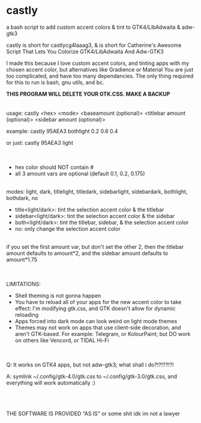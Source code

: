 # castly
a bash script to add custom accent colors &amp; tint to GTK4/LibAdwaita &amp; adw-gtk3

castly is short for castlycg4laaag3, & is short for Catherine's Awesome Script That Lets You Colorize GTK4/LibAdwaita And Adw-GTK3

I made this because I love custom accent colors, and tinting apps with my chosen accent color, but alternatives like Gradience or Material You are just too complicated, and have too many dependancies. The only thing required for this to run is bash, gnu utils, and bc.

**THIS PROGRAM WILL DELETE YOUR GTK.CSS. MAKE A BACKUP**
<br><br><br>
usage: castly \<hex> \<mode> \<baseamount (optional)> \<titlebar amount (optional)> \<sidebar amount (optional)>

example: castly 95AEA3 bothlight 0.2 0.6 0.4

or just: castly 95AEA3 light
<br><br><br>

- hex color should NOT contain #
- all 3 amount vars are optional (default 0.1, 0.2, 0.175)

<br>
modes: light, dark, titlelight, titledark, sidebarlight, sidebardark, bothlight, bothdark, no

- title<light/dark>: tint the selection accent color & the titlebar
- sidebar<light/dark>: tint the selection accent color & the sidebar
- both<light/dark>: tint the titlebar, sidebar, & the selection accent color
- no: only change the selection accent color

<br>
if you set the first amount var, but don't set the other 2, then the titlebar amount defaults to amount*2, and the sidebar amount defaults to amount*1.75

<br><br>
LIMITATIONS:
- Shell theming is not gonna happen
- You have to reload all of your apps for the new accent color to take effect: I'm modifying gtk.css, and GTK doesn't allow for dynamic reloading
- Apps forced into dark mode can look weird on light mode themes
- Themes may not work on apps that use client-side decoration, and aren't GTK-based. For example: Telegram, or KolourPaint; but DO work on others like Vencord, or TIDAL Hi-Fi

<br><br>
Q: It works on GTK4 apps, but not adw-gtk3; what shall i do?!?!??!?!

A: symlink ~/.config/gtk-4.0/gtk.css to ~/.config/gtk-3.0/gtk.css, and everything will work automatically :)

<br><br><br>
THE SOFTWARE IS PROVIDED “AS IS” or some shit idk im not a lawyer

